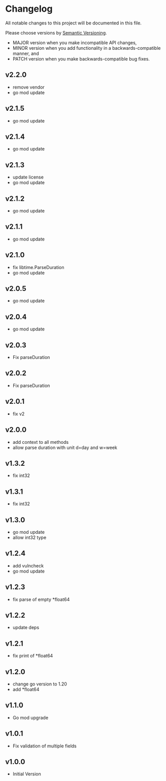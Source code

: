 # Changelog

All notable changes to this project will be documented in this file.

Please choose versions by [Semantic Versioning](http://semver.org/).

* MAJOR version when you make incompatible API changes,
* MINOR version when you add functionality in a backwards-compatible manner, and
* PATCH version when you make backwards-compatible bug fixes.

## v2.2.0

- remove vendor
- go mod update

## v2.1.5

- go mod update

## v2.1.4

- go mod update

## v2.1.3

- update license
- go mod update

## v2.1.2

- go mod update

## v2.1.1

- go mod update

## v2.1.0

- fix libtime.ParseDuration
- go mod update

## v2.0.5

- go mod update

## v2.0.4

- go mod update

## v2.0.3

- Fix parseDuration

## v2.0.2

- Fix parseDuration

## v2.0.1

- fix v2

## v2.0.0

- add context to all methods
- allow parse duration with unit d=day and w=week

## v1.3.2

- fix int32

## v1.3.1

- fix int32

## v1.3.0

- go mod update
- allow int32 type

## v1.2.4

- add vulncheck
- go mod update

## v1.2.3

- fix parse of empty *float64

## v1.2.2

- update deps

## v1.2.1

- fix print of *float64

## v1.2.0

- change go version to 1.20
- add *float64

## v1.1.0

- Go mod upgrade

## v1.0.1

- Fix validation of multiple fields

## v1.0.0

- Initial Version
